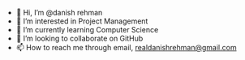 - 👋 Hi, I’m @danish rehman
- 👀 I’m interested in Project Management
- 🌱 I’m currently learning Computer Science
- 💞️ I’m looking to collaborate on GitHub
- 📫 How to reach me through email, realdanishrehman@gmail.com

<!---
danishrehmanofficial/danishrehmanofficial is a ✨ special ✨ repository because its `README.md` (this file) appears on your GitHub profile.
You can click the Preview link to take a look at your changes.
--->
